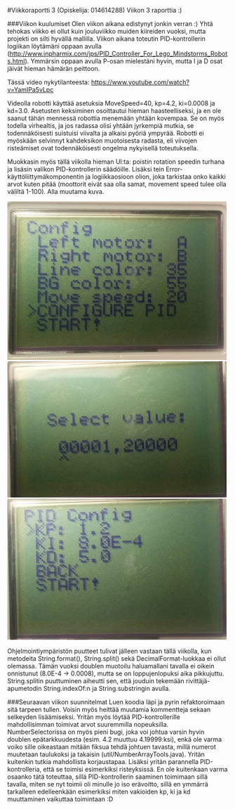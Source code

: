 #Viikkoraportti 3 (Opiskelija: 014614288)
Viikon 3 raporttia :)

###Viikon kuulumiset
Olen viikon aikana edistynyt jonkin verran :) Yhtä tehokas viikko ei ollut kuin jouluviikko muiden kiireiden vuoksi, mutta projekti on silti hyvällä mallilla. Viikon aikana toteutin PID-kontrollerin logiikan löytämäni oppaan avulla (http://www.inpharmix.com/jps/PID_Controller_For_Lego_Mindstorms_Robots.html). Ymmärsin oppaan avulla P-osan mielestäni hyvin, mutta I ja D osat jäivät hieman hämärän peittoon. 

Tässä video nykytilanteesta:
https://www.youtube.com/watch?v=YamIPa5vLpc

Videolla robotti käyttää asetuksia MoveSpeed=40, kp=4.2, ki=0.0008 ja kd=3.0. Asetusten keksiminen osoittautui hieman haasteelliseksi, ja en ole saanut tähän mennessä robottia menemään yhtään kovempaa. Se on myös todella virhealtis, ja jos radassa olisi yhtään jyrkempiä mutkia, se todennäköisesti suistuisi viivalta ja alkaisi pyöriä ympyrää. Robotti ei myöskään selvinnyt kahdeksikon muotoisesta radasta, eli viivojen risteämiset ovat todennäköisesti ongelma nykyisellä toteutuksella.

Muokkasin myös tällä viikolla hieman UI:ta: poistin rotation speedin turhana ja lisäsin valikon PID-kontrollerin säädöille. Lisäksi tein Error-käyttöliittymäkomponentin ja logiikkaosioon olion, joka tarkistaa onko kaikki arvot kuten pitää (moottorit eivät saa olla samat, movement speed tulee olla väliltä 1-100). Alla muutama kuva.

![Main_New](https://raw.githubusercontent.com/TheDuckFIN/massive-ironman/master/pictures/main_new.jpg)
![NumberSelector](https://raw.githubusercontent.com/TheDuckFIN/massive-ironman/master/pictures/numberselector_double.jpg)
![PidConfig](https://raw.githubusercontent.com/TheDuckFIN/massive-ironman/master/pictures/pidconfig.jpg)

Ohjelmointiympäristön puutteet tulivat jälleen vastaan tällä viikolla, kun metodeita String.format(), String.split() sekä DecimalFormat-luokkaa ei ollut olemassa. Tämän vuoksi doublen muotoilu haluamallani tavalla ei oikein onnistunut (8.0E-4 -> 0.0008), mutta se on loppujenlopuksi aika pikkujuttu. String.splitin puuttuminen aiheutti sen, että jouduin tekemään rivittäjä-apumetodin String.indexOf:n ja String.substringin avulla.

###Seuraavan viikon suunnitelmat
Luen koodia läpi ja pyrin refaktoroimaan sitä tarpeen tullen. Voisin myös heittää muutamia kommentteja sekaan selkeyden lisäämiseksi. Yritän myös löytää PID-kontrollerille mahdollisimman toimivat arvot suuremmilla nopeuksilla. NumberSelectorissa on myös pieni bugi, joka voi johtua varsin hyvin doublen epätarkkuudesta (esim. 4.2 muuttuu 4.19999:ksi), enkä ole varma voiko sille oikeastaan mitään fiksua tehdä johtuen tavasta, millä numerot muutetaan taulukoksi ja takaisin (util/NumberArrayTools.java). Yritän kuitenkin tutkia mahdollista korjaustapaa. Lisäksi yritän parannella PID-kontrolleria, että se toimisi esimerkiksi risteyksissä. En ole kuitenkaan varma osaanko tätä toteuttaa, sillä PID-kontrollerin saaminen toimimaan sillä tavalla, miten se nyt toimii oli minulle jo iso erävoitto, sillä en ymmärrä tarkalleen edelleenkään esimerkiksi miten vakioiden kp, ki ja kd muuttaminen vaikuttaa toimintaan :D
